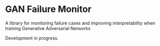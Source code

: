 # GAN Failure Monitor
A library for monitoring failure cases and improving interpretability when training Generative Adversarial Networks 

Development in progress.
